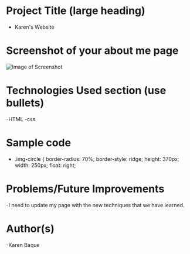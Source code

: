 # Project Title (large heading)
 - Karen's Website 
 
# Screenshot of your about me page
![Image of Screenshot](https://github.com/kbaque/kbaque.github.io/blob/master/screenshot.png)


# Technologies Used section (use bullets)
 -HTML
 -css
 
# Sample code
- .img-circle {
          border-radius: 70%;
          border-style: ridge;
          height: 370px;
          width: 250px;
          float: right;

# Problems/Future Improvements
-I need to update my page with the new techniques that we have learned.

# Author(s)
-Karen Baque
